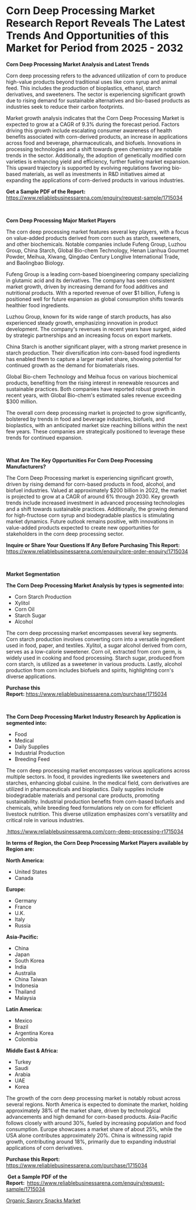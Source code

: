 <p><h1>Corn Deep Processing Market Research Report Reveals The Latest Trends And Opportunities of this Market for Period from 2025 - 2032</h1></p><p><strong>Corn Deep Processing Market Analysis and Latest Trends</strong></p>
<p><p>Corn deep processing refers to the advanced utilization of corn to produce high-value products beyond traditional uses like corn syrup and animal feed. This includes the production of bioplastics, ethanol, starch derivatives, and sweeteners. The sector is experiencing significant growth due to rising demand for sustainable alternatives and bio-based products as industries seek to reduce their carbon footprints.</p><p>Market growth analysis indicates that the Corn Deep Processing Market is expected to grow at a CAGR of 9.3% during the forecast period. Factors driving this growth include escalating consumer awareness of health benefits associated with corn-derived products, an increase in applications across food and beverage, pharmaceuticals, and biofuels. Innovations in processing technologies and a shift towards green chemistry are notable trends in the sector. Additionally, the adoption of genetically modified corn varieties is enhancing yield and efficiency, further fueling market expansion. This upward trajectory is supported by evolving regulations favoring bio-based materials, as well as investments in R&D initiatives aimed at expanding the applications of corn-derived products in various industries.</p></p>
<p><strong>Get a Sample PDF of the Report:&nbsp;</strong> <a href="https://www.reliablebusinessarena.com/enquiry/request-sample/1715034?utm_campaign=2318&utm_medium=2&utm_source=Github&utm_content=ia&utm_term=14022025&utm_id=corn-deep-processing">https://www.reliablebusinessarena.com/enquiry/request-sample/1715034</a></p>
<p>&nbsp;</p>
<p><strong>Corn Deep Processing Major Market Players</strong></p>
<p><p>The corn deep processing market features several key players, with a focus on value-added products derived from corn such as starch, sweeteners, and other biochemicals. Notable companies include Fufeng Group, Luzhou Group, China Starch, Global Bio-chem Technology, Henan Lianhua Gourmet Powder, Meihua, Xiwang, Qingdao Century Longlive International Trade, and Baolingbao Biology.</p><p>Fufeng Group is a leading corn-based bioengineering company specializing in glutamic acid and its derivatives. The company has seen consistent market growth, driven by increasing demand for food additives and nutritional products. With a reported revenue of over $1 billion, Fufeng is positioned well for future expansion as global consumption shifts towards healthier food ingredients.</p><p>Luzhou Group, known for its wide range of starch products, has also experienced steady growth, emphasizing innovation in product development. The company's revenues in recent years have surged, aided by strategic partnerships and an increasing focus on export markets.</p><p>China Starch is another significant player, with a strong market presence in starch production. Their diversification into corn-based food ingredients has enabled them to capture a larger market share, showing potential for continued growth as the demand for biomaterials rises.</p><p>Global Bio-chem Technology and Meihua focus on various biochemical products, benefiting from the rising interest in renewable resources and sustainable practices. Both companies have reported robust growth in recent years, with Global Bio-chem's estimated sales revenue exceeding $300 million.</p><p>The overall corn deep processing market is projected to grow significantly, bolstered by trends in food and beverage industries, biofuels, and bioplastics, with an anticipated market size reaching billions within the next few years. These companies are strategically positioned to leverage these trends for continued expansion.</p></p>
<p>&nbsp;</p>
<p><strong>What Are The Key Opportunities For Corn Deep Processing Manufacturers?</strong></p>
<p><p>The Corn Deep Processing market is experiencing significant growth, driven by rising demand for corn-based products in food, alcohol, and biofuel industries. Valued at approximately $200 billion in 2022, the market is projected to grow at a CAGR of around 6% through 2030. Key growth trends include increased investment in advanced processing technologies and a shift towards sustainable practices. Additionally, the growing demand for high-fructose corn syrup and biodegradable plastics is stimulating market dynamics. Future outlook remains positive, with innovations in value-added products expected to create new opportunities for stakeholders in the corn deep processing sector.</p></p>
<p><strong>Inquire or Share Your Questions If Any Before Purchasing This Report:</strong> <a href="https://www.reliablebusinessarena.com/enquiry/pre-order-enquiry/1715034?utm_campaign=2318&utm_medium=2&utm_source=Github&utm_content=ia&utm_term=14022025&utm_id=corn-deep-processing">https://www.reliablebusinessarena.com/enquiry/pre-order-enquiry/1715034</a></p>
<p>&nbsp;</p>
<p><strong>Market Segmentation</strong></p>
<p><strong>The Corn Deep Processing Market Analysis by types is segmented into:</strong></p>
<p><ul><li>Corn Starch Production</li><li>Xylitol</li><li>Corn Oil</li><li>Starch Sugar</li><li>Alcohol</li></ul></p>
<p><p>The corn deep processing market encompasses several key segments. Corn starch production involves converting corn into a versatile ingredient used in food, paper, and textiles. Xylitol, a sugar alcohol derived from corn, serves as a low-calorie sweetener. Corn oil, extracted from corn germ, is widely used in cooking and food processing. Starch sugar, produced from corn starch, is utilized as a sweetener in various products. Lastly, alcohol production from corn includes biofuels and spirits, highlighting corn's diverse applications.</p></p>
<p><strong>Purchase this Report:&nbsp;</strong><a href="https://www.reliablebusinessarena.com/purchase/1715034?utm_campaign=2318&utm_medium=2&utm_source=Github&utm_content=ia&utm_term=14022025&utm_id=corn-deep-processing">https://www.reliablebusinessarena.com/purchase/1715034</a></p>
<p>&nbsp;</p>
<p><strong>The Corn Deep Processing Market Industry Research by Application is segmented into:</strong></p>
<p><ul><li>Food</li><li>Medical</li><li>Daily Supplies</li><li>Industrial Production</li><li>Breeding Feed</li></ul></p>
<p><p>The corn deep processing market encompasses various applications across multiple sectors. In food, it provides ingredients like sweeteners and starches, enhancing global cuisine. In the medical field, corn derivatives are utilized in pharmaceuticals and bioplastics. Daily supplies include biodegradable materials and personal care products, promoting sustainability. Industrial production benefits from corn-based biofuels and chemicals, while breeding feed formulations rely on corn for efficient livestock nutrition. This diverse utilization emphasizes corn's versatility and critical role in various industries.</p></p>
<p><a href="https://www.reliablebusinessarena.com/corn-deep-processing-r1715034?utm_campaign=2318&utm_medium=2&utm_source=Github&utm_content=ia&utm_term=14022025&utm_id=corn-deep-processing">&nbsp;https://www.reliablebusinessarena.com/corn-deep-processing-r1715034</a></p>
<p><strong>In terms of Region, the Corn Deep Processing Market Players available by Region are:</strong></p>
<p>
    <p> <strong> North America: </strong>
        <ul>
            <li>United States</li>
            <li>Canada</li>
        </ul>
        </p> 
    <p> <strong> Europe: </strong>
        <ul>
            <li>Germany</li>
            <li>France</li>
            <li>U.K.</li>
            <li>Italy</li>
            <li>Russia</li>
        </ul>
        </p> 
    <p> <strong> Asia-Pacific: </strong>
        <ul>
            <li>China</li>
            <li>Japan</li>
            <li>South Korea</li>
            <li>India</li>
            <li>Australia</li>
            <li>China Taiwan</li>
            <li>Indonesia</li>
            <li>Thailand</li>
            <li>Malaysia</li>
        </ul>
        </p> 
    <p> <strong> Latin America: </strong>
        <ul>
            <li>Mexico</li>
            <li>Brazil</li>
            <li>Argentina Korea</li>
            <li>Colombia</li>
        </ul>
        </p> 
    <p> <strong> Middle East & Africa: </strong>
        <ul>
            <li>Turkey</li>
            <li>Saudi</li>
            <li>Arabia</li>
            <li>UAE</li>
            <li>Korea</li>
        </ul>
    </p>
    </p>
<p><p>The growth of the corn deep processing market is notably robust across several regions. North America is expected to dominate the market, holding approximately 38% of the market share, driven by technological advancements and high demand for corn-based products. Asia-Pacific follows closely with around 30%, fueled by increasing population and food consumption. Europe showcases a market share of about 25%, while the USA alone contributes approximately 20%. China is witnessing rapid growth, contributing around 18%, primarily due to expanding industrial applications of corn derivatives.</p></p>
<p><strong>Purchase this Report: </strong><a href="https://www.reliablebusinessarena.com/purchase/1715034?utm_campaign=2318&utm_medium=2&utm_source=Github&utm_content=ia&utm_term=14022025&utm_id=corn-deep-processing">https://www.reliablebusinessarena.com/purchase/1715034</a></p>
<p>&nbsp;<strong>Get a Sample PDF of the Report:&nbsp;&nbsp;</strong><a href="https://www.reliablebusinessarena.com/enquiry/request-sample/1715034?utm_campaign=2318&utm_medium=2&utm_source=Github&utm_content=ia&utm_term=14022025&utm_id=corn-deep-processing">https://www.reliablebusinessarena.com/enquiry/request-sample/1715034</a></p>
<p><strong></strong></p>
<p><p><a href="https://github.com/AlisaRowe24/Market-Research-Report-List-1/blob/main/organic-savory-snacks-market.md?utm_campaign=2318&utm_medium=2&utm_source=Github&utm_content=ia&utm_term=14022025&utm_id=corn-deep-processing">Organic Savory Snacks Market</a></p></p>
